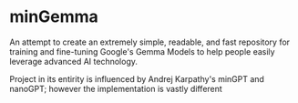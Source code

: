 # minGemma

An attempt to create an extremely simple, readable, and fast repository for training and fine-tuning Google's Gemma Models to help people easily leverage advanced AI technology.

Project in its entirity is influenced by Andrej Karpathy's minGPT and nanoGPT; however the implementation is vastly different
